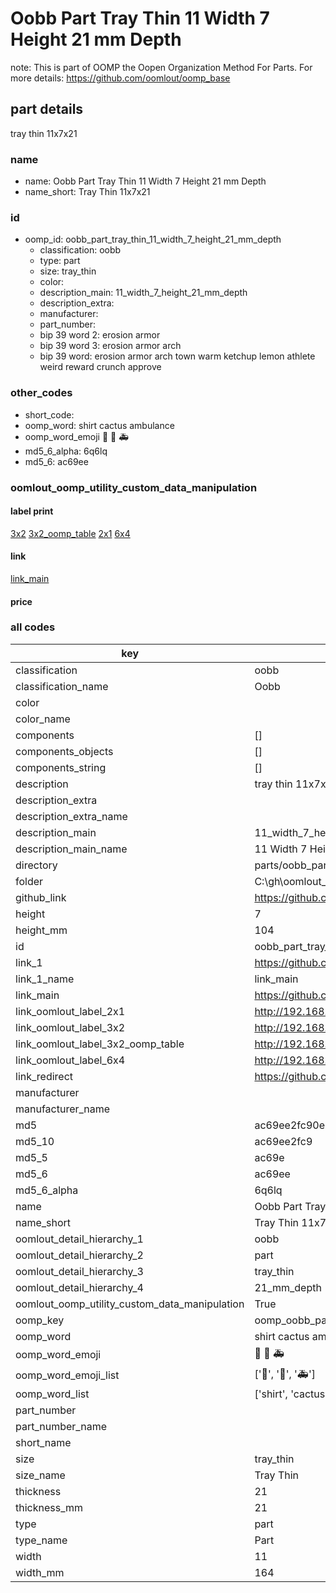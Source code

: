 # Oobb Part Tray Thin 11 Width 7 Height 21 mm Depth  

note: This is part of OOMP the Oopen Organization Method For Parts. For more details: https://github.com/oomlout/oomp_base

##  part details
  



tray thin 11x7x21



### name
* name: Oobb Part Tray Thin 11 Width 7 Height 21 mm Depth
* name_short: Tray Thin 11x7x21 
### id
* oomp_id: oobb_part_tray_thin_11_width_7_height_21_mm_depth
  * classification: oobb
  * type: part
  * size: tray_thin
  * color: 
  * description_main: 11_width_7_height_21_mm_depth
  * description_extra: 
  * manufacturer: 
  * part_number: 
  * bip 39 word 2: erosion armor
  * bip 39 word 3: erosion armor arch
  * bip 39 word: erosion armor arch town warm ketchup lemon athlete weird reward crunch approve

### other_codes
* short_code: 
* oomp_word: shirt cactus ambulance
* oomp_word_emoji :shirt: :cactus: :ambulance:
* md5_6_alpha: 6q6lq
* md5_6: ac69ee






### oomlout_oomp_utility_custom_data_manipulation
#### label print
[3x2](http://192.168.1.245:1112/?label=oomp%206q6lq)
[3x2_oomp_table](http://192.168.1.108:1112/?label=oomp%206q6lq)
[2x1](http://192.168.1.242:1112/?label=oomp%206q6lq)
[6x4](http://192.168.1.55:1112/?label=oomp%206q6lq)    

#### link

[link_main](https://github.com/oomlout/oomlout_oobb_version_4_generated_parts/tree/main/navigation_oomp/oobb/part/tray_thin/11_width_7_height_21_mm_depth/part)                              

#### price







### all codes 
| key | value |  
| --- | --- |  
| classification | oobb |  
| classification_name | Oobb |  
| color |  |  
| color_name |  |  
| components | [] |  
| components_objects | [] |  
| components_string | [] |  
| description | tray thin 11x7x21 |  
| description_extra |  |  
| description_extra_name |  |  
| description_main | 11_width_7_height_21_mm_depth |  
| description_main_name | 11 Width 7 Height 21 mm Depth |  
| directory | parts/oobb_part_tray_thin_11_width_7_height_21_mm_depth |  
| folder | C:\gh\oomlout_oobb_version_4_generated_parts\parts\oobb_part_tray_thin_11_width_7_height_21_mm_depth |  
| github_link | https://github.com/oomlout/oomlout_oomp_part_src/tree/main/parts/oobb_part_tray_thin_11_width_7_height_21_mm_depth |  
| height | 7 |  
| height_mm | 104 |  
| id | oobb_part_tray_thin_11_width_7_height_21_mm_depth |  
| link_1 | https://github.com/oomlout/oomlout_oobb_version_4_generated_parts/tree/main/navigation_oomp/oobb/part/tray_thin/11_width_7_height_21_mm_depth/part |  
| link_1_name | link_main |  
| link_main | https://github.com/oomlout/oomlout_oobb_version_4_generated_parts/tree/main/navigation_oomp/oobb/part/tray_thin/11_width_7_height_21_mm_depth/part |  
| link_oomlout_label_2x1 | http://192.168.1.242:1112/?label=oomp%206q6lq |  
| link_oomlout_label_3x2 | http://192.168.1.245:1112/?label=oomp%206q6lq |  
| link_oomlout_label_3x2_oomp_table | http://192.168.1.108:1112/?label=oomp%206q6lq |  
| link_oomlout_label_6x4 | http://192.168.1.55:1112/?label=oomp%206q6lq |  
| link_redirect | https://github.com/oomlout/oomlout_oobb_version_4_generated_parts/tree/main/parts/oobb_tray_thin_11_07_21 |  
| manufacturer |  |  
| manufacturer_name |  |  
| md5 | ac69ee2fc90e2ff9e7fb9e641602fa65 |  
| md5_10 | ac69ee2fc9 |  
| md5_5 | ac69e |  
| md5_6 | ac69ee |  
| md5_6_alpha | 6q6lq |  
| name | Oobb Part Tray Thin 11 Width 7 Height 21 mm Depth |  
| name_short | Tray Thin 11x7x21  |  
| oomlout_detail_hierarchy_1 | oobb |  
| oomlout_detail_hierarchy_2 | part |  
| oomlout_detail_hierarchy_3 | tray_thin |  
| oomlout_detail_hierarchy_4 | 21_mm_depth |  
| oomlout_oomp_utility_custom_data_manipulation | True |  
| oomp_key | oomp_oobb_part_tray_thin_11_width_7_height_21_mm_depth |  
| oomp_word | shirt cactus ambulance |  
| oomp_word_emoji | :shirt: :cactus: :ambulance: |  
| oomp_word_emoji_list | [':shirt:', ':cactus:', ':ambulance:'] |  
| oomp_word_list | ['shirt', 'cactus', 'ambulance'] |  
| part_number |  |  
| part_number_name |  |  
| short_name |  |  
| size | tray_thin |  
| size_name | Tray Thin |  
| thickness | 21 |  
| thickness_mm | 21 |  
| type | part |  
| type_name | Part |  
| width | 11 |  
| width_mm | 164 |  
